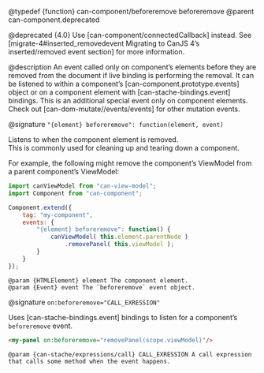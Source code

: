 @typedef {function} can-component/beforeremove beforeremove
@parent can-component.deprecated

@deprecated {4.0} Use [can-component/connectedCallback] instead. See [migrate-4#inserted_removedevent Migrating to CanJS 4’s inserted/removed event section] for more information.


@description An event called only on component’s elements before they are removed from the
document if live binding is performing the removal. It can be listened to
within a component’s [can-component.prototype.events] object or on a component
element with [can-stache-bindings.event] bindings.  This is an additional
special event only on component elements. Check out [can-dom-mutate//events/events]
for other mutation events.

@signature `"{element} beforeremove": function(element, event)`

Listens to when the component element is removed.  
This is commonly used for cleaning up and tearing down a component.

For example, the following might remove the component’s ViewModel
from a parent component’s ViewModel:

```js
import canViewModel from "can-view-model";
import Component from "can-component";

Component.extend({
	tag: "my-component",
	events: {
		"{element} beforeremove": function() {
			canViewModel( this.element.parentNode )
				.removePanel( this.viewModel );
		}
	}
});
```

	@param {HTMLElement} element The component element.
	@param {Event} event The `beforeremove` event object.

@signature `on:beforeremove="CALL_EXRESSION"`

Uses [can-stache-bindings.event] bindings to listen for a component’s
`beforeremove` event.

```html
<my-panel on:beforeremove="removePanel(scope.viewModel)"/>
```

	@param {can-stache/expressions/call} CALL_EXRESSION A call expression that calls some method when the event happens.
